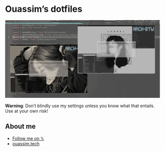 # Ouassim’s dotfiles

![cover photo](./images/cover.png)

**Warning**: Don’t blindly use my settings unless you know what that entails.
Use at your own risk!

## About me

- [Follow me on 𝕏](https://twitter.com/strlrd29)
- [ouassim.tech](https://www.ouassim.tech)
